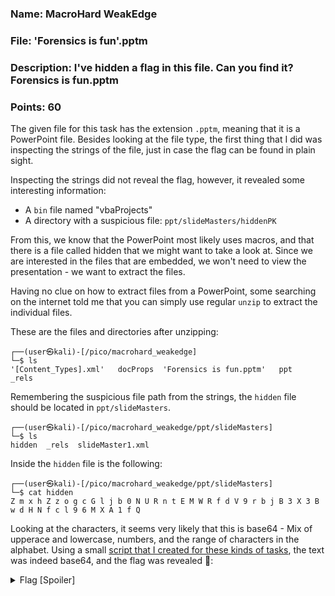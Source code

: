 ### Name: MacroHard WeakEdge
### File: 'Forensics is fun'.pptm
### Description: I've hidden a flag in this file. Can you find it? Forensics is fun.pptm
### Points: 60

The given file for this task has the extension `.pptm`, meaning that it is a PowerPoint file.
Besides looking at the file type, the first thing that I did was inspecting the strings of the file,
just in case the flag can be found in plain sight.

Inspecting the strings did not reveal the flag, however, it revealed some interesting information:
- A `bin` file named "vbaProjects"
- A directory with a suspicious file: `ppt/slideMasters/hiddenPK`

From this, we know that the PowerPoint most likely uses macros, and that there is a file called hidden that we might want to take a look at.
Since we are interested in the files that are embedded, we won't need to view the presentation - we want to extract the files.

Having no clue on how to extract files from a PowerPoint, some searching on the internet told me that you can simply use regular `unzip` to 
extract the individual files. 

These are the files and directories after unzipping:

```console
┌──(user㉿kali)-[/pico/macrohard_weakedge]
└─$ ls
'[Content_Types].xml'   docProps  'Forensics is fun.pptm'   ppt   _rels
```
Remembering the suspicious file path from the strings, the `hidden` file should be located in `ppt/slideMasters`.

```console
┌──(user㉿kali)-[/pico/macrohard_weakedge/ppt/slideMasters]
└─$ ls
hidden  _rels  slideMaster1.xml
```
Inside the `hidden` file is the following:

```console
┌──(user㉿kali)-[/pico/macrohard_weakedge/ppt/slideMasters]
└─$ cat hidden
Z m x h Z z o g c G l j b 0 N U R n t E M W R f d V 9 r b j B 3 X 3 B w d H N f c l 9 6 M X A 1 f Q
```
Looking at the characters, it seems very likely that this is base64 - Mix of upperace and lowercase, numbers, and the range of characters in the alphabet.
Using a small [script that I created for these kinds of tasks](https://github.com/GGrottan/Snake-potion-of-minor-decipherment), 
the text was indeed base64, and the flag was revealed 🚩:

<details>
  <summary>Flag [Spoiler]</summary>

  ```
  ┌──(user㉿kali)-[~/tools/Snake-potion-of-minor-decipherment]
└─$ python3 spomd.py -B -m "ZmxhZzogcGljb0NURntEMWRfdV9rbjB3X3BwdHNfcl96MXA1fQ=="                                   

======================================

flag: picoCTF{D1d_u_kn0w_ppts_r_z1p5}

======================================
  ```
  
  Note: I removed the spaces between each character, and added padding in order for the string to be deciphered correctly.
</details>

